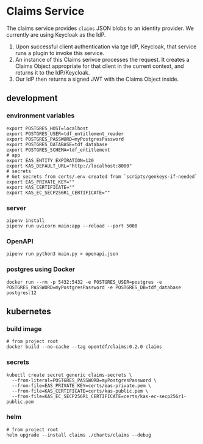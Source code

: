 # Claims Service

The claims service provides `claims` JSON blobs to an identity provider. We
currently are using Keycloak as the IdP.

1. Upon successful client authentication via tge IdP, Keycloak, that service
   runs a plugin to invoke this service.
2. An instance of this Claims serivce processes the request. It creates a
   Claims Object appropriate for that client in the current context,
   and returns it to the IdP/Keycloak.
3. Our IdP then returns a signed JWT with the Claims Object
   inside.


## development

### environment variables
```shell
export POSTGRES_HOST=localhost
export POSTGRES_USER=tdf_entitlement_reader
export POSTGRES_PASSWORD=myPostgresPassword
export POSTGRES_DATABASE=tdf_database
export POSTGRES_SCHEMA=tdf_entitlement
# app
export EAS_ENTITY_EXPIRATION=120
export KAS_DEFAULT_URL="http://localhost:8000"
# secrets
# Get secrets from certs/.env created from `scripts/genkeys-if-needed`
export EAS_PRIVATE_KEY=""
export KAS_CERTIFICATE=""
export KAS_EC_SECP256R1_CERTIFICATE=""
```

### server
```shell
pipenv install
pipenv run uvicorn main:app --reload --port 5000
```

### OpenAPI
```shell
pipenv run python3 main.py > openapi.json
```


### postgres using Docker
```shell
docker run --rm -p 5432:5432 -e POSTGRES_USER=postgres -e POSTGRES_PASSWORD=myPostgresPassword -e POSTGRES_DB=tdf_database postgres:12
```

## kubernetes

### build image
```shell
# from project root
docker build --no-cache --tag opentdf/claims:0.2.0 claims
```

### secrets
```shell
kubectl create secret generic claims-secrets \
  --from-literal=POSTGRES_PASSWORD=myPostgresPassword \
  --from-file=EAS_PRIVATE_KEY=certs/eas-private.pem \
  --from-file=KAS_CERTIFICATE=certs/kas-public.pem \
  --from-file=KAS_EC_SECP256R1_CERTIFICATE=certs/kas-ec-secp256r1-public.pem
```

### helm
```shell
# from project root
helm upgrade --install claims ./charts/claims --debug
```
